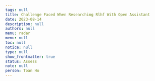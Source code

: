 ```yaml
---
tags: null
title: Challenge Faced When Researching Rlhf With Open Assistant
date: 2023-08-14
description: null
authors: null
menu: radar
menu: null
toc: null
notice: null
type: null
show_frontmatter: true
status: Assess
note: null
person: Toan Ho
---
```


